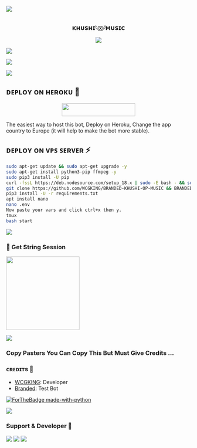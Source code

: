 <a href="https://www.youtube.com/watch?v=dQw4w9WgXcQ"><img src="https://user-images.githubusercontent.com/73097560/115834477-dbab4500-a447-11eb-908a-139a6edaec5c.gif"></a>


<p align="center">
<br><b> 𝗞𝗛𝗨𝗦𝗛𝗜𓆩🇽𓆪𝗠𝗨𝗦𝗜𝗖
</b><br>
</p>
<p align="center"><a href="https://t.me/BRANDED_LINK"><img src="https://te.legra.ph/file/6a4ac076ff159bdcf9656.jpg"></a></p>


<a href="https://www.youtube.com/watch?v=dQw4w9WgXcQ"><img src="https://user-images.githubusercontent.com/73097560/115834477-dbab4500-a447-11eb-908a-139a6edaec5c.gif"></a>

<img src="https://readme-typing-svg.herokuapp.com?color=00FF00&width=420&lines=Khushi+play+music+on+telegram+voice+chat+feature;Managed+by+Branded+King%E2%9D%A4%EF%B8%8F"> 

<a href="https://www.youtube.com/watch?v=dQw4w9WgXcQ"><img src="https://user-images.githubusercontent.com/73097560/115834477-dbab4500-a447-11eb-908a-139a6edaec5c.gif"></a>


## ᴅᴇᴩʟᴏʏ ᴏɴ ʜᴇʀᴏᴋᴜ 🚀

<p align="center"><a href="https://heroku.com/deploy?template=https://github.com/niketrawat/Kattarassistant72"> <img src="https://img.shields.io/badge/Deploy%20To%20Heroku-red?style=for-the-badge&logo=heroku" width="200" height="35.45"/></a></p>
The easiest way to host this bot, Deploy on Heroku, Change the app country to Europe (it will help to make the bot more stable).


## ᴅᴇᴘʟᴏʏ ᴏɴ ᴠᴘꜱ ꜱᴇʀᴠᴇʀ ⚡

```sh
sudo apt-get update && sudo apt-get upgrade -y
sudo apt-get install python3-pip ffmpeg -y
sudo pip3 install -U pip
curl -fssL https://deb.nodesource.com/setup_18.x | sudo -E bash - && sudo apt-get install nodejs -y && npm i -g npm
git clone https://github.com/WCGKING/BRANDED-KHUSHI-OP-MUSIC && BRANDED-KHUSHI-OP-MUSIC
pip3 install -U -r requirements.txt
apt install nano
nano .env
Now paste your vars and click ctrl+x then y. 
tmux
bash start
```
<a href="https://www.youtube.com/watch?v=dQw4w9WgXcQ"><img src="https://user-images.githubusercontent.com/73097560/115834477-dbab4500-a447-11eb-908a-139a6edaec5c.gif"></a>


### 🧪 Get String Session

</h4>    
<p><a href="https://t.me/String_sessionkhushi_bot"><img src="https://img.shields.io/badge/Generate%20On%20Repl-blueviolet?style=for-the-badge&logo=appveyor" width="200""/></a></p>

<a href="https://www.youtube.com/watch?v=dQw4w9WgXcQ"><img src="https://user-images.githubusercontent.com/73097560/115834477-dbab4500-a447-11eb-908a-139a6edaec5c.gif"></a>

### Copy Pasters You Can Copy This But Must Give Credits ...

### ᴄʀᴇᴅɪᴛs 💖
- [WCGKING](https://github.com/WCGKING): Developer
- [Branded](https://t.me/KHUSHI_MUSIC_82BOT): Test Bot

[![ForTheBadge made-with-python](http://ForTheBadge.com/images/badges/made-with-python.svg)](https://www.python.org/)


<a href="https://www.youtube.com/watch?v=dQw4w9WgXcQ"><img src="https://user-images.githubusercontent.com/73097560/115834477-dbab4500-a447-11eb-908a-139a6edaec5c.gif"></a>

### Support & Developer 🎑
<a href="https://t.me/BRANDED_LINK"><img src="https://img.shields.io/badge/-Support%20Group-black.svg?style=for-the-badge&logo=Telegram"></a>
<a href="https://t.me/BRANDRD_21"><img src="https://img.shields.io/badge/%20Developer-blue.svg?style=for-the-badge&logo=Telegram"></a>
    <a href="https://www.youtube.com/watch?v=dQw4w9WgXcQ"><img src="https://user-images.githubusercontent.com/73097560/115834477-dbab4500-a447-11eb-908a-139a6edaec5c.gif"></a>
